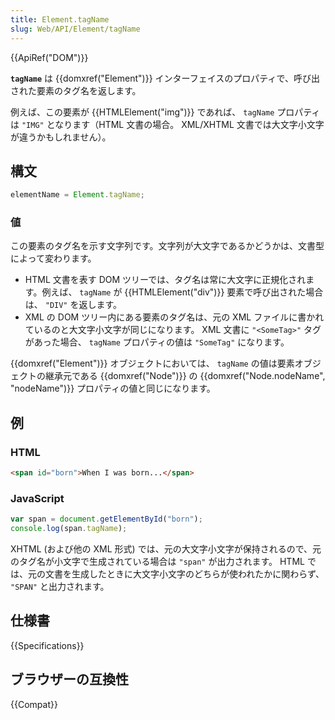 ```yaml
---
title: Element.tagName
slug: Web/API/Element/tagName
---
```


{{ApiRef("DOM")}}

**`tagName`** は {{domxref("Element")}} インターフェイスのプロパティで、呼び出された要素のタグ名を返します。

例えば、この要素が {{HTMLElement("img")}} であれば、 `tagName` プロパティは `"IMG"` となります（HTML 文書の場合。 XML/XHTML 文書では大文字小文字が違うかもしれません）。

## 構文

```js
elementName = Element.tagName;
```

### 値

この要素のタグ名を示す文字列です。文字列が大文字であるかどうかは、文書型によって変わります。

- HTML 文書を表す DOM ツリーでは、タグ名は常に大文字に正規化されます。例えば、 `tagName` が {{HTMLElement("div")}} 要素で呼び出された場合は、 `"DIV"` を返します。
- XML の DOM ツリー内にある要素のタグ名は、元の XML ファイルに書かれているのと大文字小文字が同じになります。 XML 文書に `"<SomeTag>"` タグがあった場合、 `tagName` プロパティの値は `"SomeTag"` になります。

{{domxref("Element")}} オブジェクトにおいては、 `tagName` の値は要素オブジェクトの継承元である {{domxref("Node")}} の {{domxref("Node.nodeName", "nodeName")}} プロパティの値と同じになります。

## 例

### HTML

```html
<span id="born">When I was born...</span>
```

### JavaScript

```js
var span = document.getElementById("born");
console.log(span.tagName);
```

XHTML (および他の XML 形式) では、元の大文字小文字が保持されるので、元のタグ名が小文字で生成されている場合は `"span"` が出力されます。
HTML では、元の文書を生成したときに大文字小文字のどちらが使われたかに関わらず、 `"SPAN"` と出力されます。

## 仕様書

{{Specifications}}

## ブラウザーの互換性

{{Compat}}
